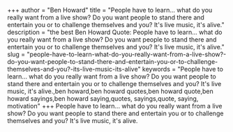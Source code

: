 +++
author = "Ben Howard"
title = "People have to learn... what do you really want from a live show? Do you want people to stand there and entertain you or to challenge themselves and you? It's live music, it's alive."
description = "the best Ben Howard Quote: People have to learn... what do you really want from a live show? Do you want people to stand there and entertain you or to challenge themselves and you? It's live music, it's alive."
slug = "people-have-to-learn-what-do-you-really-want-from-a-live-show?-do-you-want-people-to-stand-there-and-entertain-you-or-to-challenge-themselves-and-you?-its-live-music-its-alive"
keywords = "People have to learn... what do you really want from a live show? Do you want people to stand there and entertain you or to challenge themselves and you? It's live music, it's alive.,ben howard,ben howard quotes,ben howard quote,ben howard sayings,ben howard saying,quotes, sayings,quote, saying, motivation"
+++
People have to learn... what do you really want from a live show? Do you want people to stand there and entertain you or to challenge themselves and you? It's live music, it's alive.
